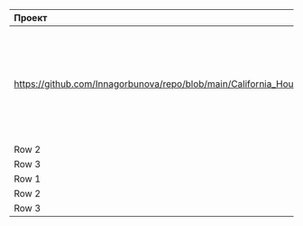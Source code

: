 | Проект                                    | Описание                                                      | Стек технологий                            |
|:------------------------------------------|:-------------------------------------------------------------:| ------------------------------------------:|
| https://github.com/Innagorbunova/repo/blob/main/California_Housing/California_Housing.ipynb                                     | Cell 2                                                        |  обучение модели линейной регрессии на данных о жилье в Калифорнии в 1990 году, предсказывающей медианную стоимость дома в жилом массиве.                              |
| Row 2                                     | Cell 5                                                        | Cell 6                                     |
| Row 3                                     | Cell 8                                                        | Cell 9                                     |
| Row 1                                     | Cell 2                                                        | Cell 3                                     |
| Row 2                                     | Cell 5                                                        | Cell 6                                     |
| Row 3                                     | Cell 8                                                        | Cell 9                                     |
